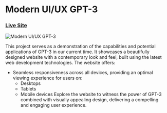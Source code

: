 # Modern UI/UX GPT-3
### [Live Site](https://#/)

![Modern UI/UX GPT-3](https://i.ibb.co/TR5LW9z/image.png)

This project serves as a demonstration of the capabilities and potential applications of GPT-3 in our current time. It showcases a beautifully designed website with a contemporary look and feel, built using the latest web development technologies. The website offers:
- Seamless responsiveness across all devices, providing an optimal viewing experience for users on:
  - Desktops
  - Tablets
  - Mobile devices
Explore the website to witness the power of GPT-3 combined with visually appealing design, delivering a compelling and engaging user experience.
